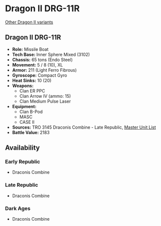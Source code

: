 # Dragon II DRG-11R

[Other Dragon II variants](../dragon_ii.md)

## Dragon II DRG-11R
- **Role:** Missile Boat
- **Tech Base:** Inner Sphere Mixed (3102)
- **Chassis:** 65 tons (Endo Steel)
- **Movement:** 5 / 8 (10), XL
- **Armor:** 211 (Light Ferro Fibrous)
- **Gyroscope:** Compact Gyro
- **Heat Sinks:** 10 (20)
- **Weapons:**
  - Clan ER PPC
  - Clan Arrow IV (ammo: 15)
  - Clan Medium Pulse Laser
- **Equipment:**
  - Clan B-Pod
  - MASC
  - CASE II
- **Sources:** TRO 3145 Draconis Combine - Late Republic, [Master Unit List](http://masterunitlist.info/Unit/Details/6415/dragon-ii-drg-11r)
- **Battle Value:** 2183

## Availability

### Early Republic
- Draconis Combine

### Late Republic
- Draconis Combine

### Dark Ages
- Draconis Combine

